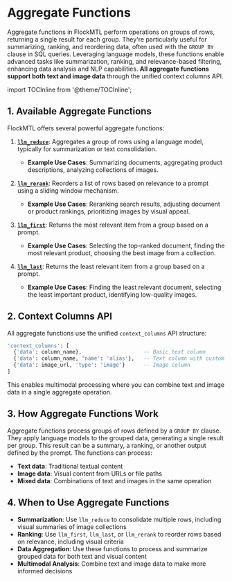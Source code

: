 # Aggregate Functions

Aggregate functions in FlockMTL perform operations on groups of rows, returning a single result for each group. They're particularly useful for summarizing, ranking, and reordering data, often used with the `GROUP BY` clause in SQL queries. Leveraging language models, these functions enable advanced tasks like summarization, ranking, and relevance-based filtering, enhancing data analysis and NLP capabilities. **All aggregate functions support both text and image data** through the unified context columns API.

import TOCInline from '@theme/TOCInline';

<TOCInline toc={toc} />

## 1. Available Aggregate Functions

FlockMTL offers several powerful aggregate functions:

1. [**`llm_reduce`**](/docs/aggregate-functions/llm-reduce): Aggregates a group of rows using a language model, typically for summarization or text consolidation.

   - **Example Use Cases**: Summarizing documents, aggregating product descriptions, analyzing collections of images.

2. [**`llm_rerank`**](/docs/aggregate-functions/llm-rerank): Reorders a list of rows based on relevance to a prompt using a sliding window mechanism.

   - **Example Use Cases**: Reranking search results, adjusting document or product rankings, prioritizing images by visual appeal.

3. [**`llm_first`**](/docs/aggregate-functions/llm-first): Returns the most relevant item from a group based on a prompt.

   - **Example Use Cases**: Selecting the top-ranked document, finding the most relevant product, choosing the best image from a collection.

4. [**`llm_last`**](/docs/aggregate-functions/llm-last): Returns the least relevant item from a group based on a prompt.

   - **Example Use Cases**: Finding the least relevant document, selecting the least important product, identifying low-quality images.

## 2. Context Columns API

All aggregate functions use the unified `context_columns` API structure:

```sql
'context_columns': [
  {'data': column_name},                    -- Basic text column
  {'data': column_name, 'name': 'alias'},   -- Text column with custom name
  {'data': image_url, 'type': 'image'}      -- Image column
]
```

This enables multimodal processing where you can combine text and image data in a single aggregate operation.

## 3. How Aggregate Functions Work

Aggregate functions process groups of rows defined by a `GROUP BY` clause. They apply language models to the grouped data, generating a single result per group. This result can be a summary, a ranking, or another output defined by the prompt. The functions can process:

- **Text data**: Traditional textual content
- **Image data**: Visual content from URLs or file paths
- **Mixed data**: Combinations of text and images in the same operation

## 4. When to Use Aggregate Functions

- **Summarization**: Use `llm_reduce` to consolidate multiple rows, including visual summaries of image collections
- **Ranking**: Use `llm_first`, `llm_last`, or `llm_rerank` to reorder rows based on relevance, including visual criteria
- **Data Aggregation**: Use these functions to process and summarize grouped data for both text and visual content
- **Multimodal Analysis**: Combine text and image data to make more informed decisions
